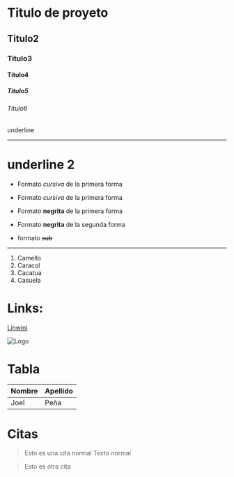 # Titulo de proyeto
## Titulo2
### Titulo3
#### Titulo4
##### Titulo5
###### Titulo6

underline
_________________

underline 2
====================

- Formato *cursiva* de la primera forma
- Formato _cursiva_ de la primera forma

- Formato **negrita** de la primera forma
- Formato __negrita__ de la segunda forma

- formato ~~sub~~
_________________________
1. Camello
2. Caracol
3. Cacatua
4. Casuela

# Links:
<a href="https://github.com/JoelP2003/nuevo/edit/main/README.md">Linwini</a>

![Logo](https://i.pinimg.com/originals/89/8b/a8/898ba88dd483f7a85088006554ca5243.jpg)
# Tabla
| Nombre | Apellido|
|--------|---------|
| Joel | Peña |

# Citas
>Esto es una cita normal
 Texto normal
 
>Esto es otra cita
